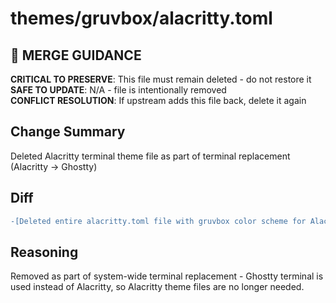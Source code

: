 # themes/gruvbox/alacritty.toml

## 🚨 MERGE GUIDANCE
**CRITICAL TO PRESERVE**: This file must remain deleted - do not restore it  
**SAFE TO UPDATE**: N/A - file is intentionally removed  
**CONFLICT RESOLUTION**: If upstream adds this file back, delete it again

## Change Summary
Deleted Alacritty terminal theme file as part of terminal replacement (Alacritty → Ghostty)

## Diff
```diff
-[Deleted entire alacritty.toml file with gruvbox color scheme for Alacritty terminal]
```

## Reasoning
Removed as part of system-wide terminal replacement - Ghostty terminal is used instead of Alacritty, so Alacritty theme files are no longer needed.
